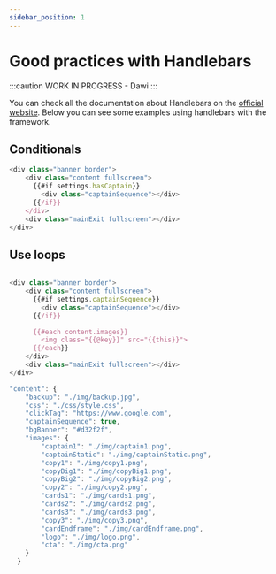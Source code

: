 ```yaml
---
sidebar_position: 1
---
```


# Good practices with Handlebars

:::caution
WORK IN PROGRESS - Dawi
:::

You can check all the documentation about Handlebars on the [official website](https://handlebarsjs.com/guide/#what-is-handlebars). Below you can see some examples using handlebars with the framework.

## Conditionals

```js title="/src/shared/index.hbs" {3,5}
<div class="banner border">
    <div class="content fullscreen">
      {{#if settings.hasCaptain}}
        <div class="captainSequence"></div>
      {{/if}}
    </div>
    <div class="mainExit fullscreen"></div>
</div>
```

## Use loops


```js title="/src/shared/index.hbs"

<div class="banner border">
    <div class="content fullscreen">
      {{#if settings.captainSequence}}
        <div class="captainSequence"></div>
      {{/if}}

      {{#each content.images}}
        <img class="{{@key}}" src="{{this}}">
      {{/each}}
    </div>
    <div class="mainExit fullscreen"></div>
</div>
```


```js title="/src/300x250/.richmediarc"
"content": {
    "backup": "./img/backup.jpg",
    "css": "./css/style.css",
    "clickTag": "https://www.google.com",
    "captainSequence": true,
    "bgBanner": "#d32f2f",
    "images": {
        "captain1": "./img/captain1.png",
        "captainStatic": "./img/captainStatic.png",
        "copy1": "./img/copy1.png",
        "copyBig1": "./img/copyBig1.png",
        "copyBig2": "./img/copyBig2.png",
        "copy2": "./img/copy2.png",
        "cards1": "./img/cards1.png",
        "cards2": "./img/cards2.png",
        "cards3": "./img/cards3.png",
        "copy3": "./img/copy3.png",
        "cardEndframe": "./img/cardEndframe.png",
        "logo": "./img/logo.png",
        "cta": "./img/cta.png"
    }
  }

```